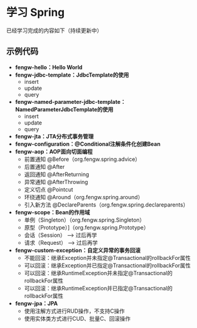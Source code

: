 # 学习 Spring
已经学习完成的内容如下（持续更新中）

## 示例代码
* **fengw-hello：Hello World**
* **fengw-jdbc-template：JdbcTemplate的使用**
    * insert
    * update
    * query
* **fengw-named-parameter-jdbc-template：NamedParameterJdbcTemplate的使用**
    * insert
    * update
    * query
* **fengw-jta：JTA分布式事务管理**
* **fengw-configuration：@Conditional注解条件化创建Bean**
* **fengw-aop：AOP面向切面编程**
    * 前置通知 @Before（org.fengw.spring.advice）
    * 后置通知 @After
    * 返回通知 @AfterReturning
    * 异常通知 @AfterThrowing
    * 定义切点 @Pointcut
    * 环绕通知 @Around（org.fengw.spring.around）
    * 引入新方法 @DeclareParents（org.fengw.spring.declareparents）
* **fengw-scope：Bean的作用域**
    * 单例（Singleton）（org.fengw.spring.Singleton）
    * 原型（Prototype）]（org.fengw.spring.Prototype）
    * 会话（Session） --> 过后再学
    * 请求（Request） --> 过后再学
* **fengw-custom-exception：自定义异常的事务回滚**
    * 不能回滚：继承Exception并未指定@Transactional的rollbackFor属性
    * 可以回滚：继承Exception并已指定@Transactional的rollbackFor属性
    * 可以回滚：继承RuntimeException并未指定@Transactional的rollbackFor属性
    * 可以回滚：继承RuntimeException并已指定@Transactional的rollbackFor属性
* **fengw-jpa：JPA**
    * 使用注解方式进行RUD操作，不支持C操作
    * 使用实体类方式进行CUD、批量C、回滚操作
